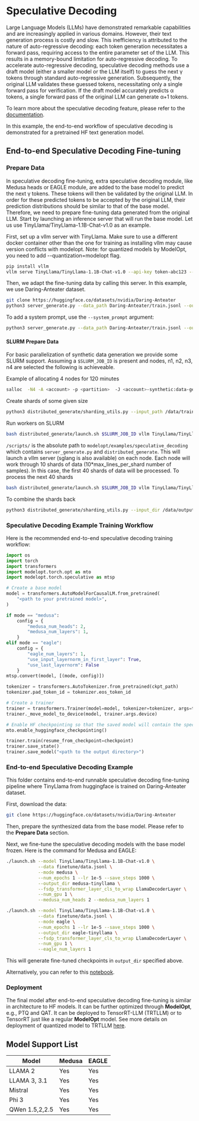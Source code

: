# Speculative Decoding

Large Language Models (LLMs) have demonstrated remarkable capabilities and are increasingly applied in various domains. However, their text generation process is costly and slow. This inefficiency is attributed to the nature of auto-regressive decoding: each token generation necessitates a forward pass, requiring access to the entire parameter set of the LLM. This results in a memory-bound limitation for auto-regressive decoding. To accelerate auto-regressive decoding, speculative decoding methods use a draft model (either a smaller model or the LLM itself) to guess the next γ tokens through standard auto-regressive generation. Subsequently, the original LLM validates these guessed tokens, necessitating only a single forward pass for verification. If the draft model accurately predicts α tokens, a single forward pass of the original LLM can generate α+1 tokens.

To learn more about the speculative decoding feature, please refer to the [documentation](https://nvidia.github.io/TensorRT-Model-Optimizer/guides/7_speculative_decoding.html).

In this example, the end-to-end workflow of speculative decoding is demonstrated for a pretrained HF text generation model.

## End-to-end Speculative Decoding Fine-tuning

### Prepare Data

In speculative decoding fine-tuning, extra speculative decoding module, like Medusa heads or EAGLE module, are added to the base model to predict the next γ tokens. These tokens will then be validated by the original LLM. In order for these predicted tokens to be accepted by the original LLM, their prediction distributions should be similar to that of the base model. Therefore, we need to prepare fine-tuning data generated from the original LLM. Start by launching an inference server that will run the base model. Let us use TinyLlama/TinyLlama-1.1B-Chat-v1.0 as an example.

First, set up a vllm server with TinyLlama. Make sure to use a different docker container other than the one for training as installing vllm may cause version conflicts with modelopt. Note: for quantized models by ModelOpt, you need to add --quantization=modelopt flag.

```sh
pip install vllm
vllm serve TinyLlama/TinyLlama-1.1B-Chat-v1.0 --api-key token-abc123 --port 8000  --tensor-parallel-size 1
```

Then, we adapt the fine-tuning data by calling this server. In this example, we use Daring-Anteater dataset.

```sh
git clone https://huggingface.co/datasets/nvidia/Daring-Anteater
python3 server_generate.py --data_path Daring-Anteater/train.jsonl --output_path finetune/data.jsonl --max_token 512
```

To add a system prompt, use the `--system_prompt` argument:

```sh
python3 server_generate.py --data_path Daring-Anteater/train.jsonl --output_path finetune/data.jsonl --max_token 512 --system_prompt <system_prompt_text>
```

#### SLURM Prepare Data

For basic parallelization of synthetic data generation we provide some SLURM support.
Assuming a `$SLURM_JOB_ID` is present and nodes, n1, n2, n3, n4 are selected the following is achieveable.

Example of allocating 4 nodes for 120 minutes

```sh
salloc  -N4 -A <account> -p <partition>  -J <account>-synthetic:data-gen -t 120
```

Create shards of some given size

```sh
python3 distributed_generate/sharding_utils.py --input_path /data/train.jsonl --output_dir /data/train/ --max_lines_per_shard 10000
```

Run workers on SLURM

```sh
bash distributed_generate/launch.sh $SLURM_JOB_ID vllm TinyLlama/TinyLlama-1.1B-Chat-v1.0 /data/train/ /data/output /scripts/ 0 10 n1,n2,n3,n4 "\"You are a helpful assistant.\""
```

`/scripts/` is the absolute path to `modelopt/examples/speculative_decoding` which contains `server_generate.py` and `distributed_generate`.
This will launch a vllm server (sglang is also available) on each node. Each node will work through 10 shards of data (10\*max_lines_per_shard number of samples).
In this case, the first 40 shards of data will be processed.
To process the next 40 shards

```sh
bash distributed_generate/launch.sh $SLURM_JOB_ID vllm TinyLlama/TinyLlama-1.1B-Chat-v1.0 /data/train/ /data/output /scripts/ 40 10 n1,n2,n3,n4
```

To combine the shards back

```sh
python3 distributed_generate/sharding_utils.py --input_dir /data/output/ --output_path /data/output.jsonl --combine
```

### Speculative Decoding Example Training Workflow

Here is the recommended end-to-end speculative decoding training workflow:

```python
import os
import torch
import transformers
import modelopt.torch.opt as mto
import modelopt.torch.speculative as mtsp

# Create a base model
model = transformers.AutoModelForCausalLM.from_pretrained(
    "<path to your pretrained model>",
)

if mode == "medusa":
    config = {
        "medusa_num_heads": 2,
        "medusa_num_layers": 1,
    }
elif mode == "eagle":
    config = {
        "eagle_num_layers": 1,
        "use_input_layernorm_in_first_layer": True,
        "use_last_layernorm": False
    }
mtsp.convert(model, [(mode, config)])

tokenizer = transformers.AutoTokenizer.from_pretrained(ckpt_path)
tokenizer.pad_token_id = tokenizer.eos_token_id

# Create a trainer
trainer = transformers.Trainer(model=model, tokenizer=tokenizer, args=training_args, **data_module)
trainer._move_model_to_device(model, trainer.args.device)

# Enable HF checkpointing so that the saved model will contain the speculative decoding module
mto.enable_huggingface_checkpointing()

trainer.train(resume_from_checkpoint=checkpoint)
trainer.save_state()
trainer.save_model("<path to the output directory>")
```

### End-to-end Speculative Decoding Example

This folder contains end-to-end runnable speculative decoding fine-tuning pipeline where TinyLlama from huggingface is trained on Daring-Anteater dataset.

First, download the data:

```sh
git clone https://huggingface.co/datasets/nvidia/Daring-Anteater
```

Then, prepare the synthesized data from the base model. Please refer to the **Prepare Data** section.

Next, we fine-tune the speculative decoding models with the base model frozen. Here is the command for Medusa and EAGLE:

```sh
./launch.sh --model TinyLlama/TinyLlama-1.1B-Chat-v1.0 \
            --data finetune/data.jsonl \
            --mode medusa \
            --num_epochs 1 --lr 1e-5 --save_steps 1000 \
            --output_dir medusa-tinyllama \
            --fsdp_transformer_layer_cls_to_wrap LlamaDecoderLayer \
            --num_gpu 1 \
            --medusa_num_heads 2 --medusa_num_layers 1

./launch.sh --model TinyLlama/TinyLlama-1.1B-Chat-v1.0 \
            --data finetune/data.jsonl \
            --mode eagle \
            --num_epochs 1 --lr 1e-5 --save_steps 1000 \
            --output_dir eagle-tinyllama \
            --fsdp_transformer_layer_cls_to_wrap LlamaDecoderLayer \
            --num_gpu 1 \
            --eagle_num_layers 1
```

This will generate fine-tuned checkpoints in `output_dir` specified above.

Alternatively, you can refer to this [notebook](example.ipynb).

### Deployment

The final model after end-to-end speculative decoding fine-tuning is similar in architecture to HF models. It can be further optimized through **ModelOpt**, e.g., PTQ and QAT. It can be deployed to TensorRT-LLM (TRTLLM) or to TensorRT just like a regular **ModelOpt** model. See more details on deployment of quantized model to TRTLLM [here](../llm_ptq/README.md).

## Model Support List

Model | Medusa | EAGLE
--- | --- | ---
LLAMA 2 | Yes | Yes
LLAMA 3, 3.1 | Yes | Yes
Mistral | Yes | Yes
Phi 3 | Yes | Yes
QWen 1.5,2,2.5 | Yes | Yes
